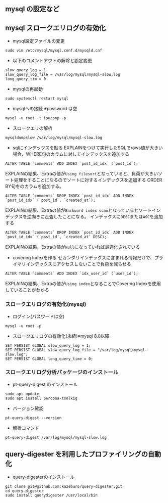 ## mysql の設定など

## mysql スロークエリログの有効化
- mysql設定ファイルの変更
```
sudo vim /etc/mysql/mysql.conf.d/mysqld.cnf
```
- 以下のコメントアウトの解除と設定変更
```
slow_query_log = 1
slow_query_log_file = /var/log/mysql/mysql-slow.log
long_query_tim = 0
```
- mysqlの再起動
```
sudo systemctl restart mysql
```
- mysqlへの接続 ※password は空
```
mysql -u root -t isuconp -p
```

- スロークエリの解析
```
mysqldumpslow /var/log/mysql/mysql-slow.log
```

- sqlにインデックスを貼る
EXPLAINをつけて実行したSQLでrows値が大きい場合、WHERE句のカラムに対してインデックスを追加する
```mysql
ALTER TABLE `comments` ADD INDEX `post_id_idx` (`post_id`);
```
EXPLAINの結果、Extraの値が`Using filesort`となっていると、負荷が大きいソート処理をすることになるのでソートに対するインデックスを追加する
ORDER BY句をのカラムを追加する。
```mysql
ALTER TABLE `comments` DROP INDEX `post_id_idx` ADD INDEX `post_id_idx` (`post_id`, `created_at`);
```
EXPLAINの結果、Extraの値が`Backward index scan`となっているとソートインデックスを逆向きに走査したことになる。
インデックスに`DESC`または`ASC`を追加する
```mysql
ALTER TABLE `comments` DROP INDEX `post_id_idx` ADD INDEX `post_id_idx` (`post_id`, `created_at` DESC);
```
EXPLAINの結果、Extraの値が`Null`になっていれば最適化されている

- covering Indexを作る
セカンダリインデックスに含まれる情報だけで、プライマリインデックスにアクセスしないことで負荷を減らせる
```mysql
ALTER TABLE `comments` ADD INDEX `idx_user_id` (`user_id`);
```
EXPLAINの結果、Extraの値が`Using index`となることでCovering Indexを使用していることがわかる


### スロークエリログの有効化(mysql)
- ログイン(パスワードは空)
```
mysql -u root -p
```

- スロークエリログの有効化(永続)※mysql 8.0以降
```
SET PERSIST GLOBAL slow_query_log = 1;
SET PERSIST GLOBAL slow_query_log_file = "/var/log/mysql/mysql-slow.log";
SET PERSIST GLOBAL long_query_time = 0;
```

### スロークエリログ分析パッケージのインストール
- pt-query-digest のインストール
```
sudo apt update
sudo apt install percona-toolkig
```
- バージョン確認
```
pt-query-digest --version
```

- 解析コマンド
```
pt-query-digest /var/log/mysql/mysql-slow.log
```

## query-digester を利用したプロファイリングの自動化
- query-digesterのインストール
```
git clone git@github.com:kazeburo/query-digester.git
cd query-digester
sudo install querydigester /usr/local/bin
```

